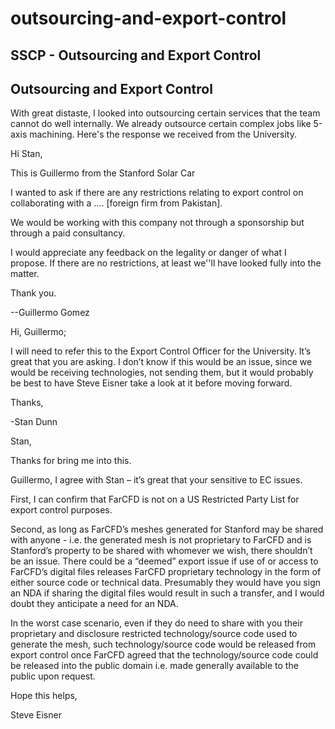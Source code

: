 # outsourcing-and-export-control

## SSCP - Outsourcing and Export Control

## Outsourcing and Export Control

With great distaste, I looked into outsourcing certain services that the team cannot do well internally. We already outsource certain complex jobs like 5-axis machining. Here's the response we received from the University.&#x20;

Hi Stan,&#x20;

This is Guillermo from the Stanford Solar Car&#x20;

I wanted to ask if there are any restrictions relating to export control on collaborating with a .... \[foreign firm from Pakistan].

We would be working with this company not through a sponsorship but through a paid consultancy.&#x20;

I would appreciate any feedback on the legality or danger of what I propose. If there are no restrictions, at least we''ll have looked fully into the matter.&#x20;

Thank you.&#x20;

\--Guillermo Gomez

Hi, Guillermo;

&#x20;

I will need to refer this to the Export Control Officer for the University.  It’s great that you are asking.  I don’t know if this would be an issue, since we would be receiving technologies, not sending them, but it would probably be best to have Steve Eisner take a look at it before moving forward.

&#x20;

Thanks,

&#x20;

-Stan Dunn

Stan,

Thanks for bring me into this.

Guillermo, I agree with Stan – it’s great that your sensitive to EC issues.

First, I can confirm that FarCFD is not on a US Restricted Party List for export control purposes.

Second, as long as FarCFD’s meshes generated for Stanford may be shared with anyone - i.e. the generated mesh is not proprietary to FarCFD and is Stanford’s property to be shared with whomever we wish, there shouldn’t be an issue.  There could be a “deemed” export issue if use of or access to FarCFD’s digital files releases FarCFD proprietary technology in the form of either source code or technical data.  Presumably they would have you sign an NDA if sharing the digital files would result in such a transfer, and I would doubt they anticipate a need for an NDA.

In the worst case scenario, even if they do need to share with you their proprietary and disclosure restricted technology/source code used to generate the mesh, such technology/source code would be released from export control once FarCFD agreed that the technology/source code could be released into the public domain i.e. made generally available to the public upon request.&#x20;

Hope this helps,

Steve Eisner
